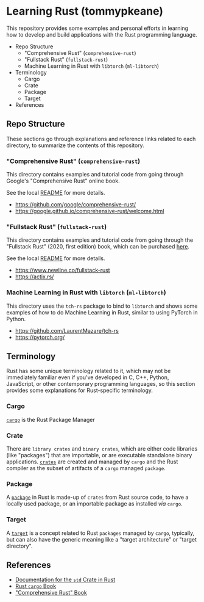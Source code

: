 # Learning Rust (tommypkeane)

This repository provides some examples and personal efforts in learning how to develop and build applications with the Rust programming language.

<!-- MarkdownTOC -->

- Repo Structure
    - "Comprehensive Rust" \(`comprehensive-rust`\)
    - "Fullstack Rust" \(`fullstack-rust`\)
    - Machine Learning in Rust with `libtorch` \(`ml-libtorch`\)
- Terminology
    - Cargo
    - Crate
    - Package
    - Target
- References

<!-- /MarkdownTOC -->

## Repo Structure

These sections go through explanations and reference links related to each directory, to summarize the contents of this repository.

### "Comprehensive Rust" (`comprehensive-rust`)

This directory contains examples and tutorial code from going through Google's "Comprehensive Rust" online book.

See the local [README](./comprehensive-rust/) for more details.

- https://github.com/google/comprehensive-rust/
- https://google.github.io/comprehensive-rust/welcome.html

### "Fullstack Rust" (`fullstack-rust`)

This directory contains examples and tutorial code from going through the "Fullstack Rust" (2020, first edition) book, which can be purchased [here](https://www.newline.co/fullstack-rust).

See the local [README](./fullstack-rust/) for more details.

- https://www.newline.co/fullstack-rust
- https://actix.rs/

### Machine Learning in Rust with `libtorch` (`ml-libtorch`)

This directory uses the `tch-rs` package to bind to `libtorch` and shows some examples of how to do Machine Learning in Rust, similar to using PyTorch in Python.

- https://github.com/LaurentMazare/tch-rs
- https://pytorch.org/

## Terminology

Rust has some unique terminology related to it, which may not be immediately familiar even if you've developed in C, C++, Python, JavaScript, or other contemporary programming languages, so this section provides some explanations for Rust-specific terminology.

### Cargo

[`cargo`](https://doc.rust-lang.org/cargo/appendix/glossary.html#cargo) is the Rust Package Manager

### Crate

There are `library crates` and `binary crates`, which are either code libraries (like "packages") that are importable, or are executable standalone binary applications. [`crates`](https://doc.rust-lang.org/cargo/appendix/glossary.html#crate) are created and managed by `cargo` and the Rust compiler as the subset of artifacts of a `cargo` managed `package`.

### Package

A [`package`](https://doc.rust-lang.org/cargo/appendix/glossary.html#package) in Rust is made-up of `crates` from Rust source code, to have a locally used package, or an importable package as installed _via_ `cargo`.

### Target

A [`target`](https://doc.rust-lang.org/cargo/appendix/glossary.html#target) is a concept related to Rust `packages` managed by `cargo`, typically, but can also have the generic meaning like a "target architecture" or "target directory".

## References

- [Documentation for the `std` Crate in Rust](https://doc.rust-lang.org/std/index.html)
- [Rust `cargo` Book](https://doc.rust-lang.org/cargo/index.html)
- ["Comprehensive Rust" Book](https://google.github.io/comprehensive-rust/welcome.html)
